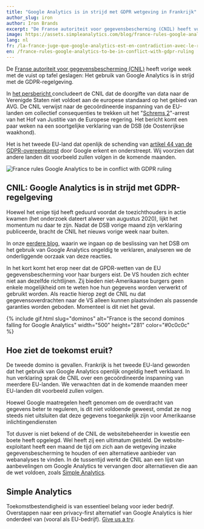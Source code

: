 ```yaml
---
title: "Google Analytics is in strijd met GDPR wetgeving in Frankrijk"
author_slug: iron
author: Iron Brands
excerpt: "De Franse autoriteit voor gegevensbescherming (CNIL) heeft vorige week met de vuist op tafel geslagen: Het gebruik van Google Analytics is in strijd met de GDPR-regelgeving."
image: https://assets.simpleanalytics.com/blog/france-rules-google-analytics-to-be-in-conflict-with-gdpr-ruling/cnil-forbids-google-analytics.png
lang: nl
fr: /la-france-juge-que-google-analytics-est-en-contradiction-avec-le-reglement-rgpd
en: /france-rules-google-analytics-to-be-in-conflict-with-gdpr-ruling
---
```


De [Franse autoriteit voor gegevensbescherming (CNIL)](https://www.cnil.fr/en/) heeft vorige week met de vuist op tafel geslagen: Het gebruik van Google Analytics is in strijd met de GDPR-regelgeving.

In [het persbericht ](https://www.cnil.fr/en/use-google-analytics-and-data-transfers-united-states-cnil-orders-website-manageroperator-comply) concludeert de CNIL dat de doorgifte van data naar de Verenigde Staten niet voldoet aan de europese standaard op het gebied van AVG. De CNIL verwijst naar de gecoördineerde inspanning van de EU-landen om collectief consequenties te trekken uit het "[Schrems 2](https://iapp.org/news/a/the-schrems-ii-decision-eu-us-data-transfers-in-question/)"-arrest van het Hof van Justitie van de Europese regering. Het bericht komt een paar weken na een soortgelijke verklaring van de DSB (de Oostenrijkse waakhond).

Het is het tweede EU-land dat openlijk de schending van [artikel 44 van de GDPR-overeenkomst](https://gdpr-info.eu/art-44-gdpr/) door Google erkent en onderstreept. Wij voorzien dat andere landen dit voorbeeld zullen volgen in de komende maanden.

![France rules Google Analytics to be in conflict with GDPR ruling](https://assets.simpleanalytics.com/blog/france-rules-google-analytics-to-be-in-conflict-with-gdpr-ruling/cnil-forbids-google-analytics-no-simple-analytics.png)

## CNIL: Google Analytics is in strijd met GDPR-regelgeving

Hoewel het enige tijd heeft geduurd voordat de toezichthouders in actie kwamen (het onderzoek dateert alweer van augustus 2020), lijkt het momentum nu daar te zijn. Nadat de DSB vorige maand zijn verklaring publiceerde, bracht de CNIL het nieuws vorige week naar buiten.

In onze [eerdere blog](/blog/will-google-analytics-be-banned-in-the-eu), waarin we ingaan op de beslissing van het DSB om het gebruik van Google Analytics ongeldig te verklaren, analyseren we de onderliggende oorzaak van deze reacties.

In het kort komt het erop neer dat de GPDR-wetten van de EU gegevensbescherming voor haar burgers eist. De VS houden zich echter niet aan dezelfde richtlijnen. Zij bieden niet-Amerikaanse burgers geen enkele mogelijkheid om te weten hoe hun gegevens worden verwerkt of gebruikt worden. Als reactie hierop zegt de CNIL nu dat gegevensoverdrachten naar de VS alleen kunnen plaatsvinden als passende garanties worden geboden. Momenteel is dit niet het geval.

{% include gif.html slug="dominos" alt="France is the second dominos falling for Google Analytics" width="500" height="281" color="#0c0c0c" %}

## Hoe ziet de toekomst eruit?

De tweede domino is gevallen. Frankrijk is het tweede EU-land geworden dat het gebruik van Google Analytics openlijk ongeldig heeft verklaard. In hun verklaring sprak de CNIL over een gecoördineerde inspanning van meerdere EU-landen. We verwachten dat in de komende maanden meer EU-landen dit voorbeeld zullen volgen.

Hoewel Google maatregelen heeft genomen om de overdracht van gegevens beter te reguleren, is dit niet voldoende geweest, omdat ze nog steeds niet uitsluiten dat deze gegevens toegankelijk zijn voor Amerikaanse inlichtingendiensten

Tot dusver is niet bekend of de CNIL de websitebeheerder in kwestie een boete heeft opgelegd. Wel heeft zij een ultimatum gesteld. De website-exploitant heeft een maand de tijd om zich aan de wetgeving inzake gegevensbescherming te houden of een alternatieve aanbieder van webanalyses te vinden. In de tussentijd werkt de CNIL aan een lijst van aanbevelingen om Google Analytics te vervangen door alternatieven die aan de wet voldoen, zoals [Simple Analytics](https://simpleanalytics.com/).

## Simple Analytics

Toekomstbestendigheid is van essentieel belang voor ieder bedrijf. Overstappen naar een privacy-first alternatief van Google Analytics is hier onderdeel van (vooral als EU-bedrijf). [Give us a try](https://simpleanalytics.com/welcome).
